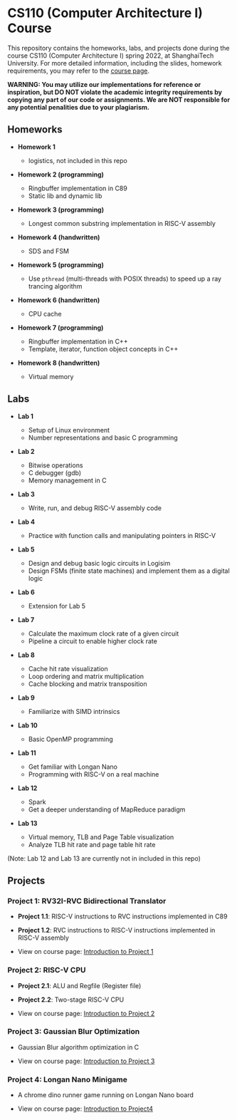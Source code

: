 # CS110 (Computer Architecture I) Course

This repository contains the homeworks, labs, and projects done during the course CS110 (Computer Architecture I) spring 2022, at ShanghaiTech University. For more detailed information, including the slides, homework requirements, you may refer to the [course page](https://robotics.shanghaitech.edu.cn/courses/ca/22s/).

**WARNING: You may utilize our implementations for reference or inspiration, but DO NOT violate the academic integrity requirements by copying any part of our code or assignments. We are NOT responsible for any potential penalities due to your plagiarism.**



## Homeworks

- **Homework 1**

  - logistics, not included in this repo

- **Homework 2 (programming)**
  - Ringbuffer implementation in C89
  - Static lib and dynamic lib

- **Homework 3 (programming)**
  - Longest common substring implementation in RISC-V assembly

- **Homework 4 (handwritten)**
  - SDS and FSM

- **Homework 5 (programming)**
  - Use `pthread` (multi-threads with POSIX threads) to speed up a ray trancing algorithm

- **Homework 6 (handwritten)**
  - CPU cache

- **Homework 7 (programming)**
  - Ringbuffer implementation in C++
  - Template, iterator, function object concepts in C++

- **Homework 8 (handwritten)**
  - Virtual memory



## Labs

- **Lab 1**

  - Setup of Linux environment
  - Number representations and basic C programming

- **Lab 2**

  - Bitwise operations
  - C debugger (gdb)
  - Memory management in C

- **Lab 3**

  - Write, run, and debug RISC-V assembly code

- **Lab 4**

  - Practice with function calls and manipulating pointers in RISC-V

- **Lab 5**

  - Design and debug basic logic circuits in Logisim
  - Design FSMs (finite state machines) and implement them as a digital logic

- **Lab 6**

  - Extension for Lab 5

- **Lab 7**

  - Calculate the maximum clock rate of a given circuit
  - Pipeline a circuit to enable higher clock rate

- **Lab 8**

  - Cache hit rate visualization
  - Loop ordering and matrix multiplication
  - Cache blocking and matrix transposition

- **Lab 9**

  - Familiarize with SIMD intrinsics

- **Lab 10**

  - Basic OpenMP programming

- **Lab 11**

  - Get familiar with Longan Nano
  - Programming with RISC-V on a real machine

- **Lab 12**

  - Spark
  - Get a deeper understanding of MapReduce paradigm

- **Lab 13**

  - Virtual memory, TLB and Page Table visualization
  - Analyze TLB hit rate and page table hit rate 

(Note: Lab 12 and Lab 13 are currently not in included in this repo)



## Projects

### Project 1: RV32I-RVC Bidirectional Translator

- **Project 1.1**: RISC-V instructions to RVC instructions implemented in C89
- **Project 1.2**: RVC instructions to RISC-V instructions implemented in RISC-V assembly

- View on course page: [Introduction to Project 1](https://github.com/billhu0/CS110-ShanghaiTech/tree/main/Project1)

### Project 2: RISC-V CPU

- **Project 2.1**: ALU and Regfile (Register file)
- **Project 2.2**: Two-stage RISC-V CPU

- View on course page: [Introduction to Project 2](https://github.com/billhu0/CS110-ShanghaiTech/tree/main/Project2)

### Project 3: Gaussian Blur Optimization

- Gaussian Blur algorithm optimization in C

- View on course page: [Introduction to Project 3](https://github.com/billhu0/CS110-ShanghaiTech/tree/main/Project3)

### Project 4: Longan Nano Minigame

- A chrome dino runner game running on Longan Nano board

- View on course page: [Introduction to Project4](https://github.com/billhu0/CS110-ShanghaiTech/tree/main/Project4)


